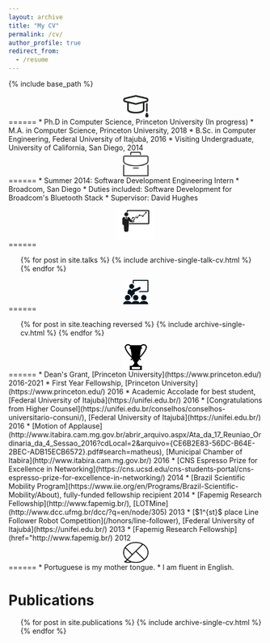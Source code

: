 ```yaml
---
layout: archive
title: "My CV"
permalink: /cv/
author_profile: true
redirect_from:
  - /resume
---
```


{% include base_path %}
<script type="text/x-mathjax-config">
  MathJax.Hub.Config({tex2jax: {inlineMath: [['$','$'], ['\\(','\\)']]}});
</script>
<script type="text/javascript"
  src="http://cdn.mathjax.org/mathjax/latest/MathJax.js?config=TeX-AMS-MML_HTMLorMML">
</script>

<style>
img {
    display: block;
    margin-left: auto;
    margin-right: auto;
}
</style>

<img src="/images/study.png" alt="Education" width="10%" height="10%">
======
* Ph.D in Computer Science, Princeton University (In progress)
* M.A. in Computer Science, Princeton University, 2018
* B.Sc. in Computer Engineering, Federal University of Itajubá, 2016
  * Visiting Undergraduate, University of California, San Diego, 2014

<img src="/images/business.png" alt="Work Experience" width="10%" height="10%">
======
* Summer 2014: Software Development Engineering Intern
  * Broadcom, San Diego
  * Duties included: Software Development for Broadcom's Bluetooth Stack
  * Supervisor: David Hughes

<img src="/images/talk.jpg" alt="Talks" width="15%" height="15%">
======
  <ul>{% for post in site.talks %}
    {% include archive-single-talk-cv.html %}
  {% endfor %}</ul>

<img src="/images/teaching.png" alt="Teaching" width="10%" height="10%">
======
  <ul>{% for post in site.teaching reversed %}
    {% include archive-single-cv.html %}
  {% endfor %}</ul>

<img src="/images/honor.jpg" alt="Honors and Awards" width="10%" height="10%">
======
* Dean's Grant, [Princeton University](https://www.princeton.edu/) 2016-2021
* First Year Fellowship, [Princeton University](https://www.princeton.edu/) 2016
* Academic Accolade for best student, [Federal University of Itajubá](https://unifei.edu.br/) 2016
* [Congratulations from Higher Counsel](https://unifei.edu.br/conselhos/conselhos-universitario-consuni/), [Federal University of Itajubá](https://unifei.edu.br/) 2016
* [Motion of Applause](http://www.itabira.cam.mg.gov.br/abrir_arquivo.aspx/Ata_da_17_Reuniao_Ordinaria_da_4_Sessao_2016?cdLocal=2&arquivo={CE6B2E83-56DC-B64E-2BEC-ADB15ECB6572}.pdf#search=matheus), [Municipal Chamber of Itabira](http://www.itabira.cam.mg.gov.br/) 2016
* [CNS Espresso Prize for Excellence in Networking](https://cns.ucsd.edu/cns-students-portal/cns-espresso-prize-for-excellence-in-networking/) 2014
* [Brazil Scientific Mobility Program](https://www.iie.org/en/Programs/Brazil-Scientific-Mobility/About), fully-funded fellowship recipient 2014
* [Fapemig Research Fellowship](http://www.fapemig.br/), [LOTMine](http://www.dcc.ufmg.br/dcc/?q=en/node/305) 2013
* [$1^{st}$ place Line Follower Robot Competition](/honors/line-follower), [Federal University of Itajubá](https://unifei.edu.br/) 2013
* [Fapemig Research Fellowship](href="http://www.fapemig.br/) 2012

<img src="/images/language.png" alt="Languages" width="10%" height="10%">
======
* Portuguese is my mother tongue.
* I am fluent in English.

Publications
======
  <ul>{% for post in site.publications %}
    {% include archive-single-cv.html %}
  {% endfor %}</ul>
